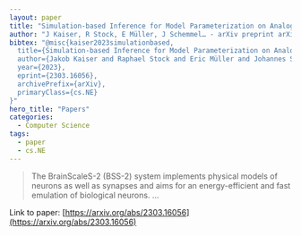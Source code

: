 ```yaml
---
layout: paper
title: "Simulation-based Inference for Model Parameterization on Analog Neuromorphic Hardware"
author: "J Kaiser, R Stock, E Müller, J Schemmel… - arXiv preprint arXiv …, 2023 - arxiv.org"
bibtex: "@misc{kaiser2023simulationbased,
  title={Simulation-based Inference for Model Parameterization on Analog Neuromorphic Hardware}, 
  author={Jakob Kaiser and Raphael Stock and Eric Müller and Johannes Schemmel and Sebastian Schmitt},
  year={2023},
  eprint={2303.16056},
  archivePrefix={arXiv},
  primaryClass={cs.NE}
}"
hero_title: "Papers"
categories:
  - Computer Science
tags:
  - paper
  - cs.NE
---
```

>The BrainScaleS-2 (BSS-2) system implements physical models of neurons as well as synapses and aims for an energy-efficient and fast emulation of biological neurons. …

Link to paper: [https://arxiv.org/abs/2303.16056](https://arxiv.org/abs/2303.16056)



